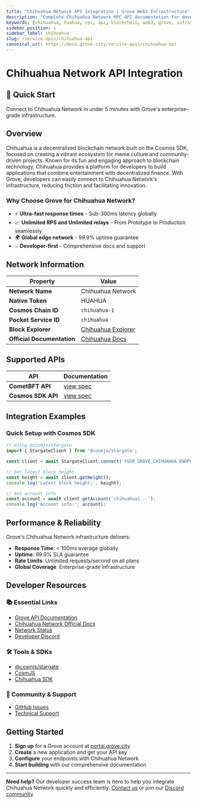 ```yaml
---
title: "Chihuahua Network API Integration | Grove Web3 Infrastructure"
description: "Complete Chihuahua Network RPC API documentation for developers. Fast, reliable Chihuahua Network blockchain access with Grove's enterprise infrastructure. Get started in minutes."
keywords: [chihuahua, huahua, rpc, api, blockchain, web3, grove, infrastructure, developers, integration, cosmos]
sidebar_position: 1
sidebar_label: chihuahua
slug: /service-apis/chihuahua-api
canonical_url: https://docs.grove.city/service-apis/chihuahua-api
---
```


# Chihuahua Network API Integration

<div style={{background: "linear-gradient(135deg, #4c51bf 0%, #805ad5 100%)", color: "white", padding: "1.5rem", borderRadius: "8px", margin: "1rem 0"}}>
  <h2 style={{color: "white", marginTop: 0}}>🚀 Quick Start</h2>
  <p style={{marginBottom: 0, fontSize: "1.1rem"}}>Connect to Chihuahua Network in under 5 minutes with Grove's enterprise-grade infrastructure.</p>
</div>

## Overview

Chihuahua is a decentralized blockchain network built on the Cosmos SDK, focused on creating a vibrant ecosystem for meme culture and community-driven projects. Known for its fun and engaging approach to blockchain technology, Chihuahua provides a platform for developers to build applications that combine entertainment with decentralized finance. With Grove, developers can easily connect to Chihuahua Network's infrastructure, reducing friction and facilitating innovation.

### Why Choose Grove for Chihuahua Network?

- ⚡ **Ultra-fast response times** - Sub-300ms latency globally
- 📈 **Unlimited RPS and Unlimited relays** - From Prototype to Production seamlessly
- 🌍 **Global edge network** - 99.9% uptime guarantee
- 💡 **Developer-first** - Comprehensive docs and support

## Network Information

| Property | Value |
|----------|-------|
| **Network Name** | Chihuahua Network |
| **Native Token** | HUAHUA |
| **Cosmos Chain ID** | `chihuahua-1` |
| **Pocket Service ID** | `chihuahua` |
| **Block Explorer** | [Chihuahua Explorer](https://www.mintscan.io/chihuahua) |
| **Official Documentation** | [Chihuahua Docs](https://www.chihuahua.wtf/build-on-the-chain) |

## Supported APIs

| API | Documentation |
| --- | ------------- |
| **CometBFT API** | [view spec](../grove-api/api-definition/definition#cosmos--cometbft) |
| **Cosmos SDK API** | [view spec](../grove-api/api-definition/definition#cosmos--cometbft) |

## Integration Examples

### Quick Setup with Cosmos SDK

```javascript
// Using @cosmjs/stargate
import { StargateClient } from '@cosmjs/stargate';

const client = await StargateClient.connect('YOUR_GROVE_CHIHUAHUA_ENDPOINT');

// Get latest block height
const height = await client.getHeight();
console.log('Latest block height:', height);

// Get account info
const account = await client.getAccount('chihuahua1...');
console.log('Account info:', account);
```

## Performance & Reliability

Grove's Chihuahua Network infrastructure delivers:

- **Response Time**: < 100ms average globally
- **Uptime**: 99.9% SLA guarantee  
- **Rate Limits**: Unlimited requests/second on all plans
- **Global Coverage**: Enterprise-grade infrastructure

## Developer Resources

### 📚 Essential Links
- [Grove API Documentation](../grove-api/overview/grove-api)
- [Chihuahua Network Official Docs](https://docs.chihuahua.wtf/)
- [Network Status](https://status.grove.city)
- [Developer Discord](https://discord.gg/build-with-grove)

### 🛠️ Tools & SDKs
- [@cosmjs/stargate](https://www.npmjs.com/package/@cosmjs/stargate)
- [CosmJS](https://github.com/cosmos/cosmjs)
- [Chihuahua SDK](https://docs.chihuahua.wtf/)

### 💬 Community & Support
- [GitHub Issues](https://github.com/buildwithgrove/path)  
- [Technical Support](https://discord.com/channels/824324475256438814/1150805396085293106)

## Getting Started

1. **Sign up** for a Grove account at [portal.grove.city](https://portal.grove.city)
2. **Create** a new application and get your API key
3. **Configure** your endpoints with Chihuahua Network
4. **Start building** with our comprehensive documentation

---

<div style={{background: "#f8f9fa", padding: "1rem", borderLeft: "4px solid #007bff", margin: "1rem 0"}}>
  <strong>Need help?</strong> Our developer success team is here to help you integrate Chihuahua Network quickly and efficiently. <a href="mailto:portal@grove.city">Contact us</a> or join our <a href="https://discord.gg/build-with-grove">Discord community</a>.
</div>
